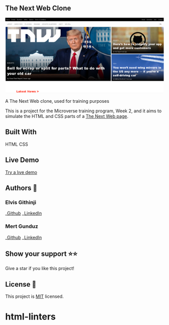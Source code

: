 ## The Next Web Clone

![Screenshot-of-live-demo](./Assets/Screenshot_2.png)

A The Next Web clone, used for training purposes

This is a project for the Microverse training program, Week 2, and it aims to simulate the HTML and CSS parts of a [The Next Web page](https://https://thenextweb.com/).

## Built With

HTML
CSS

## Live Demo

[Try a lıve demo](https://cloneofthenextweb-projecttwo.netlify.app/)

## Authors 👤

### Elvis Githinji

_[Github](https://github.com/karvel-code)
_[LinkedIn](https://www.linkedin.com/in/elvis-kariithi-b6b5b31b6/)

### Mert Gunduz

_[Github](https://github.com/mgunduz1)
_[LinkedIn](https://www.linkedin.com/in/mert-gunduz-875280202/)

## Show your support ⭐️⭐️

Give a star if you like this project!

## License 📝

This project is [MIT](https://www.mit.edu/~amini/LICENSE.md) licensed.

# html-linters
